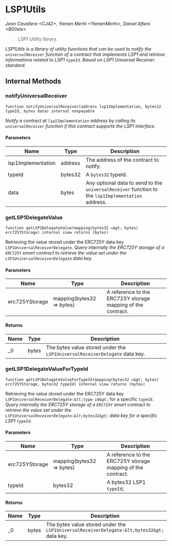 # LSP1Utils

_Jean Cavallera &lt;CJ42&gt;, Yamen Merhi &lt;YamenMerhi&gt;, Daniel Afteni &lt;B00ste&gt;_

> LSP1 Utility library.

_LSP1Utils is a library of utility functions that can be used to notify the `universalReceiver` function of a contract that implements LSP1 and retrieve informations related to LSP1 `typeId`. Based on LSP1 Universal Receiver standard._

## Internal Methods

### notifyUniversalReceiver

```solidity
function notifyUniversalReceiver(address lsp1Implementation, bytes32 typeId, bytes data) internal nonpayable
```

_Notify a contract at `lsp1Implementation` address by calling its `universalReceiver` function if this contract
supports the LSP1 interface._

#### Parameters

| Name               | Type    | Description                                                                                        |
| ------------------ | ------- | -------------------------------------------------------------------------------------------------- |
| lsp1Implementation | address | The address of the contract to notify.                                                             |
| typeId             | bytes32 | A `bytes32` typeId.                                                                                |
| data               | bytes   | Any optional data to send to the `universalReceiver` function to the `lsp1Implementation` address. |

### getLSP1DelegateValue

```solidity
function getLSP1DelegateValue(mapping(bytes32 =&gt; bytes) erc725YStorage) internal view returns (bytes)
```

Retrieving the value stored under the ERC725Y data key `LSP1UniversalReceiverDelegate`.
_Query internally the ERC725Y storage of a `ERC725Y` smart contract to retrieve
the value set under the `LSP1UniversalReceiverDelegate` data key._

#### Parameters

| Name           | Type                         | Description                                                 |
| -------------- | ---------------------------- | ----------------------------------------------------------- |
| erc725YStorage | mapping(bytes32 =&gt; bytes) | A reference to the ERC725Y storage mapping of the contract. |

#### Returns

| Name | Type  | Description                                                                |
| ---- | ----- | -------------------------------------------------------------------------- |
| \_0  | bytes | The bytes value stored under the `LSP1UniversalReceiverDelegate` data key. |

### getLSP1DelegateValueForTypeId

```solidity
function getLSP1DelegateValueForTypeId(mapping(bytes32 =&gt; bytes) erc725YStorage, bytes32 typeId) internal view returns (bytes)
```

Retrieving the value stored under the ERC725Y data key `LSP1UniversalReceiverDelegate:&lt;type-id&gt;` for a specific `typeId`.
_Query internally the ERC725Y storage of a `ERC725Y` smart contract to retrieve
the value set under the `LSP1UniversalReceiverDelegate:&lt;bytes32&gt;` data key for a specific LSP1 `typeId`._

#### Parameters

| Name           | Type                         | Description                                                 |
| -------------- | ---------------------------- | ----------------------------------------------------------- |
| erc725YStorage | mapping(bytes32 =&gt; bytes) | A reference to the ERC725Y storage mapping of the contract. |
| typeId         | bytes32                      | A bytes32 LSP1 `typeId`;                                    |

#### Returns

| Name | Type  | Description                                                                                |
| ---- | ----- | ------------------------------------------------------------------------------------------ |
| \_0  | bytes | The bytes value stored under the `LSP1UniversalReceiverDelegate:&lt;bytes32&gt;` data key. |
